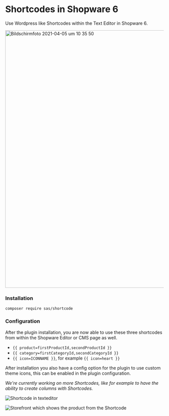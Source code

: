 # Shortcodes in Shopware 6

Use Wordpress like Shortcodes within the Text Editor in Shopware 6.

<a href="k4mbhUD7vQ4" target="_blank"><img width="818" alt="Bildschirmfoto 2021-04-05 um 10 35 50" src="https://user-images.githubusercontent.com/8193345/122733773-2994cb80-d286-11eb-9372-4bdd1116b544.png"></a>

### Installation

`composer require sas/shortcode`

### Configuration

After the plugin installation, you are now able to use these three shortcodes from within the Shopware Editor or CMS page as well.

* `{{ product=firstProductId,secondProductId }}`
* `{{ category=firstCategoryId,secondCategoryId }}`
* `{{ icon=ICONNAME }}`, for example `{{ icon=heart }}`

After installation you also have a config option for the plugin to use custom theme icons, this can be enabled in the plugin configuration.

*We're currently working on more Shortcodes, like for example to have the ability to create columns with Shortcodes.*

![Shortcode in texteditor](https://res.cloudinary.com/dtgdh7noz/image/upload/v1624259577/Bildschirmfoto_2021-06-21_um_10.10.54_nm7kke.png)

![Storefront which shows the product from the Shortcode](https://res.cloudinary.com/dtgdh7noz/image/upload/v1624259577/Bildschirmfoto_2021-06-21_um_10.12.18_pg13ud.png)
